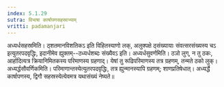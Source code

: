 ```yaml
---
index: 5.1.29
sutra: विभाषा कार्षापणसहस्राभ्याम्
vritti: padamanjari
---
```


 अध्यर्धसहस्रमिति। ठ्शतमानविशतिकऽ इति विहितस्याणो लक्, अलुक्पक्षे ठ्संख्यायाः संवत्सरसंख्यस्य चऽ इत्युतरपदवृद्धिः, इदानीमेव ह्युक्तम्--ठध्यर्धशब्दः संख्यैवऽ इति। अध्यर्धसुवर्णमिति। ठञो लुग्, न तु ठकः, आर्हादित्यत्र क्रियानिमितकस्य परिमाणस्य ग्रहणाद्। येषां तु रूढिपरिमाणस्य तत्र ग्रहणम्, तन्मते ठको लुक्। अध्यर्द्धसौवर्णिकमिति। परिमाणान्तस्येत्युतरपदवृद्धिः, तत्र ह्युन्मानस्यापि ग्रहणम्; शाणप्रतिषेधात्। अध्यर्द्धे कार्षापणस्य, द्विगौ सहस्रस्येत्येवमत्र यथासंख्यं नेष्यते॥